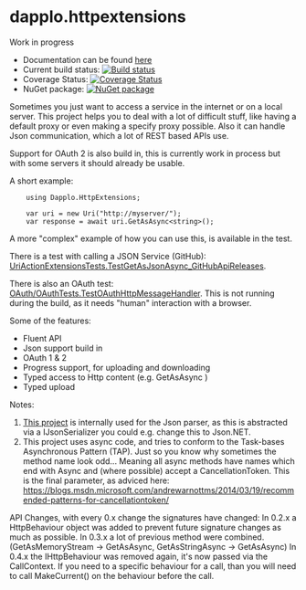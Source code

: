 dapplo.httpextensions
=====================
Work in progress

- Documentation can be found [here](http://www.dapplo.net/blocks/Dapplo.HttpExtensions)
- Current build status: [![Build status](https://ci.appveyor.com/api/projects/status/y4n7u63336vhuy46?svg=true)](https://ci.appveyor.com/project/dapplo/dapplo-httpextensions)
- Coverage Status: [![Coverage Status](https://coveralls.io/repos/github/dapplo/Dapplo.HttpExtensions/badge.svg?branch=master)](https://coveralls.io/github/dapplo/Dapplo.HttpExtensions?branch=master)
- NuGet package: [![NuGet package](https://badge.fury.io/nu/Dapplo.HttpExtensions.svg)](https://badge.fury.io/nu/Dapplo.HttpExtensions)

Sometimes you just want to access a service in the internet or on a local server.
This project helps you to deal with a lot of difficult stuff, like having a default proxy or even making a specify proxy possible.
Also it can handle Json communication, which a lot of REST based APIs use.

Support for OAuth 2 is also build in, this is currently work in process but with some servers it should already be usable.

A short example:
```
	using Dapplo.HttpExtensions;

	var uri = new Uri("http://myserver/");
	var response = await uri.GetAsAsync<string>();
```

A more "complex" example of how you can use this, is available in the test. 

There is a test with calling a JSON Service (GitHub): [UriActionExtensionsTests.TestGetAsJsonAsync_GitHubApiReleases](https://github.com/dapplo/Dapplo.HttpExtensions/blob/master/Dapplo.HttpExtensions.Test/UriActionExtensionsTests.cs).

There is also an OAuth test: [OAuth/OAuthTests.TestOAuthHttpMessageHandler](https://github.com/dapplo/Dapplo.HttpExtensions/blob/master/Dapplo.HttpExtensions.Test/OAuth/OAuthTests.cs).
This is not running during the build, as it needs "human" interaction with a browser.

Some of the features:
- Fluent API
- Json support build in
- OAuth 1 & 2
- Progress support, for uploading and downloading
- Typed access to Http content (e.g. GetAsAsync<Bitmap> )
- Typed upload

Notes:

1. [This project](https://github.com/facebook-csharp-sdk/simple-json) is internally used for the Json parser, as this is abstracted via a IJsonSerializer you could e.g. change this to Json.NET.
2. This project uses async code, and tries to conform to the Task-bases Asynchronous Pattern (TAP). Just so you know why sometimes the method name look odd... Meaning all async methods have names which end with Async and (where possible) accept a CancellationToken. This is the final parameter, as adviced here: https://blogs.msdn.microsoft.com/andrewarnottms/2014/03/19/recommended-patterns-for-cancellationtoken/

API Changes, with every 0.x change the signatures have changed:
In 0.2.x a HttpBehaviour object was added to prevent future signature changes as much as possible.
In 0.3.x a lot of previous method were combined. (GetAsMemoryStream -> GetAsAsync<MemoryStream>, GetAsStringAsync -> GetAsAsync<string>)
In 0.4.x the IHttpBehaviour was removed again, it's now passed via the CallContext. If you need to a specific behaviour for a call, than you will need to call MakeCurrent() on the behaviour before the call.
